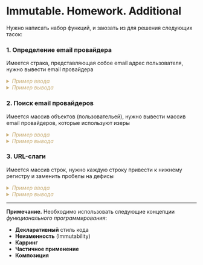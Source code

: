 # Immutable. Homework. Additional

Нужно написать набор функций, и заюзать из для решения следующих тасок:

### **1. Определение email провайдера**

Имеется страка, представляющая собое email адрес пользователя, нужно вывести email провайдера

<style type="text/css">
details, summary { font-style: italic; color: #c9ae76 }
details:hover { cursor: pointer }
</style>

<details>
    <summary>
        Пример ввода
    </summary>
    
    "lmolloy0@gmail.com"

</details>

<details>
    <summary>
        Пример вывода
    </summary>
    
    "gmail.com"

</details>

### **2. Поиск email провайдеров**

Имеется массив объектов (пользовательей), нужно вывести массив email провайдеров, которые используют изеры

<details>
    <summary>
        Пример ввода
    </summary>
    
    [
        {"id":1,"first_name":"Linette","last_name":"Molloy","email":"lmolloy0@gmail.com","gender":"Male","ip_address":"210.180.83.109"},
        {"id":2,"first_name":"Skipton","last_name":"Margrie","email":"smargrie1@mail.ru","gender":"Bigender","ip_address":"84.130.226.85"},
        {"id":3,"first_name":"Clarine","last_name":"Tiebe","email":"ctiebe2@gmail.com","gender":"Polygender","ip_address":"225.228.226.150"},
        {"id":4,"first_name":"Dukie","last_name":"Beauly","email":"dbeauly3@zdnet.com","gender":"Bigender","ip_address":"231.20.227.213"},
        {"id":5,"first_name":"Candy","last_name":"Ygo","email":"cygo4@mail.ru","gender":"Polygender","ip_address":"195.177.180.178"},
        {"id":6,"first_name":"Harley","last_name":"Ginn","email":"hginn5@gmail.com","gender":"Polygender","ip_address":"234.97.176.83"},
        {"id":7,"first_name":"Ashlin","last_name":"Agdahl","email":"aagdahl6@nymag.com","gender":"Genderfluid","ip_address":"73.99.213.176"},
        {"id":8,"first_name":"Bear","last_name":"Tourne","email":"btourne7@mail.ru","gender":"Non-binary","ip_address":"182.111.69.95"},
        {"id":9,"first_name":"Aldis","last_name":"Dreelan","email":"adreelan8@apple.com","gender":"Genderfluid","ip_address":"218.146.175.229"},
        {"id":10,"first_name":"Shayne","last_name":"Cosker","email":"scosker9@apple.com","gender":"Polygender","ip_address":"102.6.251.170"},
        {"id":11,"first_name":"Kimmy","last_name":"Bockler","email":"kbocklera@odnoklassniki.ru","gender":"Agender","ip_address":"11.69.194.10"},
    ]

</details>

<details>
    <summary>
        Пример вывода
    </summary>
    
    ["gmail.com", "mail.ru", "zdnet.com", "nymag.com", "apple.com", "odnoklassniki.ru"]

</details>

### **3. URL-слаги**

Имеется массив строк, нужно каждую строку привести к нижнему регистру и заменить пробелы на дефисы

<details>
    <summary>
        Пример ввода
    </summary>
    
    [
        "JavaScript The Good Parts",
        "You Don’t Know JS",
        "Eloquent JavaScript"
    ]

</details>

<details>
    <summary>
        Пример вывода
    </summary>
    
     [
        "javascript-the-good-parts",
        "you-don’t-know-js",
        "eloquent-javascript"
    ]

</details>

---

**Примечание.** Необходимо использовать следующие концепции *функционального программирования*:
- **Декларативный** стиль кода
- **Неизменность** (Immutability)
- **Карринг**
- **Частичное применение**
- **Композиция**